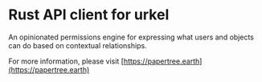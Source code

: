 # Rust API client for urkel

An opinionated permissions engine for expressing what users and objects can do based on contextual relationships.

For more information, please visit [https://papertree.earth](https://papertree.earth)
